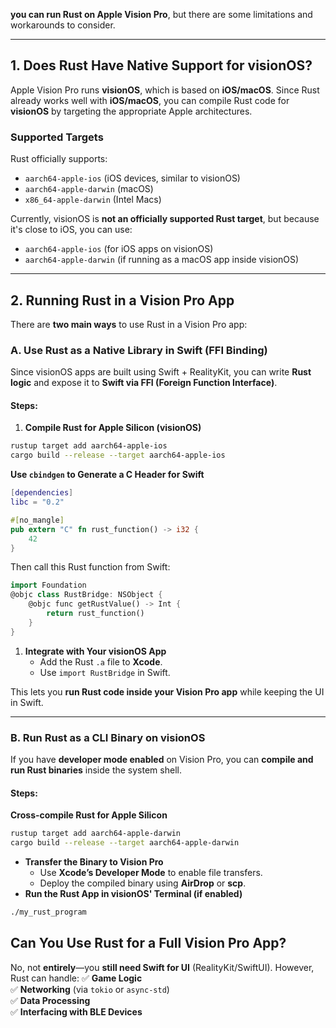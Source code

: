 **you can run Rust on Apple Vision Pro**, but there are some limitations and workarounds to consider.

---

## **1. Does Rust Have Native Support for visionOS?**

Apple Vision Pro runs **visionOS**, which is based on **iOS/macOS**. Since Rust already works well with **iOS/macOS**, you can compile Rust code for **visionOS** by targeting the appropriate Apple architectures.

### **Supported Targets**

Rust officially supports:

- `aarch64-apple-ios` (iOS devices, similar to visionOS)
- `aarch64-apple-darwin` (macOS)
- `x86_64-apple-darwin` (Intel Macs)

Currently, visionOS is **not an officially supported Rust target**, but because it's close to iOS, you can use:

- `aarch64-apple-ios` (for iOS apps on visionOS)
- `aarch64-apple-darwin` (if running as a macOS app inside visionOS)

---

## **2. Running Rust in a Vision Pro App**

There are **two main ways** to use Rust in a Vision Pro app:

### **A. Use Rust as a Native Library in Swift (FFI Binding)**

Since visionOS apps are built using Swift + RealityKit, you can write **Rust logic** and expose it to **Swift via FFI (Foreign Function Interface)**.

#### **Steps:**

1. **Compile Rust for Apple Silicon (visionOS)**

```bash
rustup target add aarch64-apple-ios
cargo build --release --target aarch64-apple-ios

```

**Use `cbindgen` to Generate a C Header for Swift**


```lua
[dependencies]
libc = "0.2"

```


```rust
#[no_mangle]
pub extern "C" fn rust_function() -> i32 {
    42
}

```

Then call this Rust function from Swift:


```dart
import Foundation
@objc class RustBridge: NSObject {
    @objc func getRustValue() -> Int {
        return rust_function()
    }
}

```


1. **Integrate with Your visionOS App**
    - Add the Rust `.a` file to **Xcode**.
    - Use `import RustBridge` in Swift.

This lets you **run Rust code inside your Vision Pro app** while keeping the UI in Swift.

---

### **B. Run Rust as a CLI Binary on visionOS**

If you have **developer mode enabled** on Vision Pro, you can **compile and run Rust binaries** inside the system shell.

#### **Steps:**
**Cross-compile Rust for Apple Silicon**


```bash
rustup target add aarch64-apple-darwin
cargo build --release --target aarch64-apple-darwin

```

- **Transfer the Binary to Vision Pro**
    - Use **Xcode’s Developer Mode** to enable file transfers.
    - Deploy the compiled binary using **AirDrop** or **scp**.
- **Run the Rust App in visionOS' Terminal (if enabled)**

```bash
./my_rust_program

```

## **Can You Use Rust for a Full Vision Pro App?**

No, not **entirely**—you **still need Swift for UI** (RealityKit/SwiftUI). However, Rust can handle: ✅ **Game Logic**  
✅ **Networking** (via `tokio` or `async-std`)  
✅ **Data Processing**  
✅ **Interfacing with BLE Devices**
